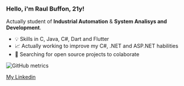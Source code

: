### Hello, i'm Raul Buffon, 21y!

Actually student of **Industrial Automation** & **System Analisys and Development**.

- 💡  Skills in C, Java, C#, Dart and Flutter
- 📈 Actually working to improve my C#, .NET and ASP.NET habilities
- 🎯 Searching for open source projects to colaborate

![GitHub metrics](https://metrics.lecoq.io/raulbuffon)  

[My Linkedin](https://www.linkedin.com/in/raulbuffon/)
